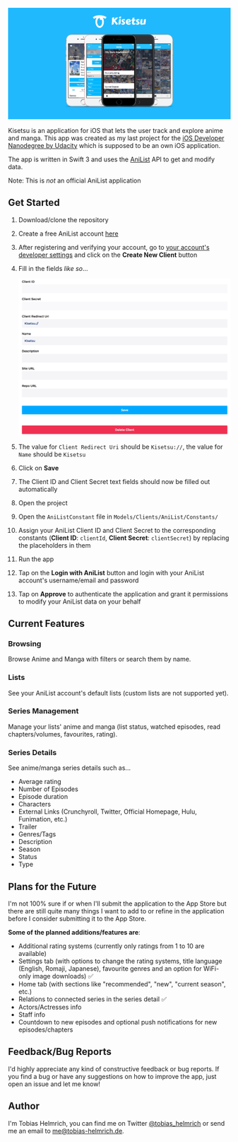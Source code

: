 ![Kisetsu preview on iPhone](https://github.com/helmrich/AniManager/blob/master/images/kisetsu-iphone-preview.jpg?raw=true)

Kisetsu is an application for iOS that lets the user track and explore anime and manga. This app was created as my last project for the [iOS Developer Nanodegree by Udacity](https://www.udacity.com/course/ios-developer-nanodegree--nd003) which is supposed to be an own iOS application. 

The app is written in Swift 3 and uses the [AniList](https://anilist.co) API to get and modify data.

Note: This is *not* an official AniList application

## Get Started
1. Download/clone the repository
2. Create a free AniList account [here](https://anilist.co/register)
3. After registering and verifying your account, go to [your account's developer settings](https://anilist.co/settings/developer) and click on the **Create New Client** button
4. Fill in the fields *like so*...

	![](https://github.com/helmrich/AniManager/blob/master/images/anilist-client-creation.png?raw=true)
  
5. The value for ```Client Redirect Uri``` should be ```Kisetsu://```, the value for ```Name``` should be ```Kisetsu```
6. Click on **Save**
7. The Client ID and Client Secret text fields should now be filled out automatically
8. Open the project
9. Open the ```AniListConstant``` file in ```Models/Clients/AniList/Constants/```
10. Assign your AniList Client ID and Client Secret to the corresponding constants (**Client ID**: ```clientId```, **Client Secret**: ```clientSecret```) by replacing the placeholders in them
11. Run the app
12. Tap on the **Login with AniList** button and login with your AniList account's username/email and password
13. Tap on **Approve** to authenticate the application and grant it permissions to modify your AniList data on your behalf

## Current Features

### Browsing
Browse Anime and Manga with filters or search them by name.

### Lists
See your AniList account's default lists (custom lists are not supported yet).

### Series Management
Manage your lists' anime and manga (list status, watched episodes, read chapters/volumes, favourites, rating).

### Series Details
See anime/manga series details such as...

- Average rating
- Number of Episodes
- Episode duration
- Characters
- External Links (Crunchyroll, Twitter, Official Homepage, Hulu, Funimation, etc.)
- Trailer
- Genres/Tags
- Description
- Season
- Status
- Type

## Plans for the Future
I'm not 100% sure if or when I'll submit the application to the App Store but there are still quite many things I want to add to or refine in the application before I consider submitting it to the App Store.

**Some of the planned additions/features are**:

- Additional rating systems (currently only ratings from 1 to 10 are available)
- Settings tab (with options to change the rating systems, title language (English, Romaji, Japanese), favourite genres and an option for WiFi-only image downloads) ✅
- Home tab (with sections like "recommended", "new", "current season", etc.)
- Relations to connected series in the series detail ✅
- Actors/Actresses info
- Staff info
- Countdown to new episodes and optional push notifications for new episodes/chapters

## Feedback/Bug Reports

I'd highly appreciate any kind of constructive feedback or bug reports. If you find a bug or have any suggestions on how to improve the app, just open an issue and let me know!

## Author

I'm Tobias Helmrich, you can find me on Twitter [@tobias_helmrich](https://twitter.com/tobias_helmrich) or send me an email to [me@tobias-helmrich.de](mailto:me@tobias-helmrich.de).


